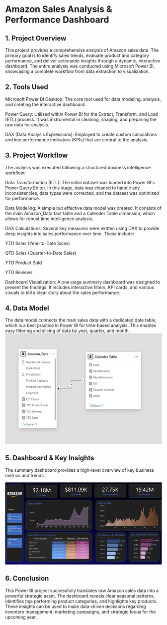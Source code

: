 # Amazon Sales Analysis & Performance Dashboard

## 1. Project Overview
This project provides a comprehensive analysis of Amazon sales data. The primary goal is to identify sales trends, evaluate product and category performance, and deliver actionable insights through a dynamic, interactive dashboard. The entire analysis was conducted using Microsoft Power BI, showcasing a complete workflow from data extraction to visualization.

## 2. Tools Used
Microsoft Power BI Desktop: The core tool used for data modeling, analysis, and creating the interactive dashboard.

Power Query: Utilized within Power BI for the Extract, Transform, and Load (ETL) process. It was instrumental in cleaning, shaping, and preparing the raw data for analysis.

DAX (Data Analysis Expressions): Employed to create custom calculations and key performance indicators (KPIs) that are central to the analysis.

## 3. Project Workflow
The analysis was executed following a structured business intelligence workflow:

Data Transformation (ETL): The initial dataset was loaded into Power BI's Power Query Editor. In this stage, data was cleaned to handle any inconsistencies, data types were corrected, and the dataset was optimized for performance.

Data Modeling: A simple but effective data model was created. It consists of the main Amazon_Data fact table and a Calender Table dimension, which allows for robust time intelligence analysis.

DAX Calculations: Several key measures were written using DAX to provide deep insights into sales performance over time. These include:

YTD Sales (Year-to-Date Sales)

QTD Sales (Quarter-to-Date Sales)

YTD Product Sold

YTD Reviews

Dashboard Visualization: A one-page summary dashboard was designed to present the findings. It includes interactive filters, KPI cards, and various visuals to tell a clear story about the sales performance.

## 4. Data Model
The data model connects the main sales data with a dedicated date table, which is a best practice in Power BI for time-based analysis. This enables easy filtering and slicing of data by year, quarter, and month.
![Model](/Images/Model.png)

## 5. Dashboard & Key Insights
The summary dashboard provides a high-level overview of key business metrics and trends.

![Dashboard](/Images/Summary.png)

## 6. Conclusion
This Power BI project successfully translates raw Amazon sales data into a powerful strategic asset. The dashboard reveals clear seasonal patterns, identifies top-performing product categories, and highlights key products. These insights can be used to make data-driven decisions regarding inventory management, marketing campaigns, and strategic focus for the upcoming year.
